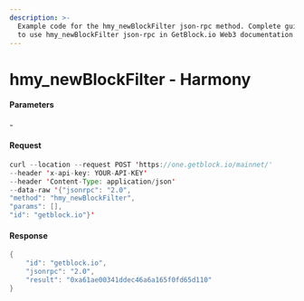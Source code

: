 ```yaml
---
description: >-
  Example code for the hmy_newBlockFilter json-rpc method. Сomplete guide on how
  to use hmy_newBlockFilter json-rpc in GetBlock.io Web3 documentation.
---
```


# hmy\_newBlockFilter - Harmony

#### Parameters

\-

#### Request

```java
curl --location --request POST 'https://one.getblock.io/mainnet/' 
--header 'x-api-key: YOUR-API-KEY' 
--header 'Content-Type: application/json' 
--data-raw '{"jsonrpc": "2.0",
"method": "hmy_newBlockFilter",
"params": [],
"id": "getblock.io"}'
```

#### Response

```java
{
    "id": "getblock.io",
    "jsonrpc": "2.0",
    "result": "0xa61ae00341ddec46a6a165f0fd65d110"
}
```
